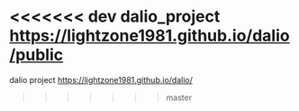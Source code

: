 <<<<<<< dev
dalio_project
https://lightzone1981.github.io/dalio/public
=======
dalio project
https://lightzone1981.github.io/dalio/
>>>>>>> master
